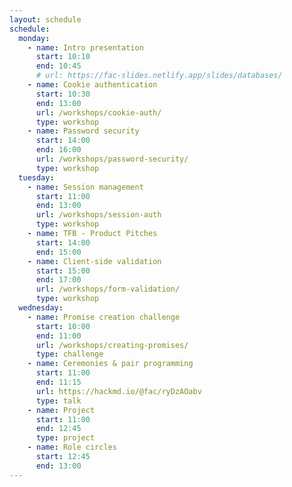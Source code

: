 ```yaml
---
layout: schedule
schedule:
  monday:
    - name: Intro presentation
      start: 10:10
      end: 10:45
      # url: https://fac-slides.netlify.app/slides/databases/
    - name: Cookie authentication
      start: 10:30
      end: 13:00
      url: /workshops/cookie-auth/
      type: workshop
    - name: Password security
      start: 14:00
      end: 16:00
      url: /workshops/password-security/
      type: workshop
  tuesday:
    - name: Session management
      start: 11:00
      end: 13:00
      url: /workshops/session-auth
      type: workshop
    - name: TFB - Product Pitches
      start: 14:00
      end: 15:00
    - name: Client-side validation
      start: 15:00
      end: 17:00
      url: /workshops/form-validation/
      type: workshop
  wednesday:
    - name: Promise creation challenge
      start: 10:00
      end: 11:00
      url: /workshops/creating-promises/
      type: challenge
    - name: Ceremonies & pair programming
      start: 11:00
      end: 11:15
      url: https://hackmd.io/@fac/ryDzAOabv
      type: talk
    - name: Project
      start: 11:00
      end: 12:45
      type: project
    - name: Role circles
      start: 12:45
      end: 13:00
---
```

